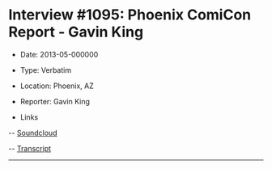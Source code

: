 # Interview #1095: Phoenix ComiCon Report - Gavin King

- Date: 2013-05-000000

- Type: Verbatim

- Location: Phoenix, AZ

- Reporter: Gavin King

- Links

-- [Soundcloud](https://soundcloud.com/gavin-king-4)

-- [Transcript](https://docs.google.com/document/d/1_sTZkZ0Irdf3haauT5PnX94yYQSyQGlCqUAcOBafTMs/edit)



---

